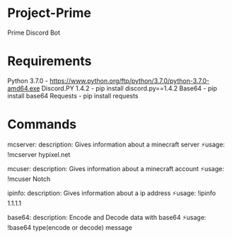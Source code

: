 # Project-Prime
Prime Discord Bot


# Requirements
Python 3.7.0 - https://www.python.org/ftp/python/3.7.0/python-3.7.0-amd64.exe
Discord.PY 1.4.2 - pip install discord.py==1.4.2
Base64 - pip install base64
Requests - pip install requests

# Commands
mcserver:
  description: Gives information about a minecraft server
  ⚡usage: !mcserver hypixel.net

mcuser:
  description: Gives information about a minecraft account
  ⚡usage: !mcuser Notch
  
ipinfo:
  description: Gives information about a ip address
  ⚡usage: !ipinfo 1.1.1.1
    
base64:
  description: Encode and Decode data with base64
  ⚡usage: !base64 type(encode or decode) message
